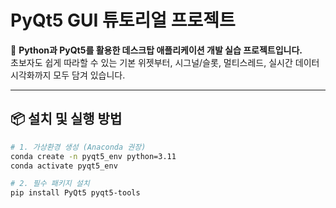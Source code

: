# PyQt5 GUI 튜토리얼 프로젝트

🎨 **Python과 PyQt5를 활용한 데스크탑 애플리케이션 개발 실습 프로젝트입니다.**  
초보자도 쉽게 따라할 수 있는 기본 위젯부터, 시그널/슬롯, 멀티스레드, 실시간 데이터 시각화까지 모두 담겨 있습니다.

---

## 📦 설치 및 실행 방법

```bash
# 1. 가상환경 생성 (Anaconda 권장)
conda create -n pyqt5_env python=3.11
conda activate pyqt5_env

# 2. 필수 패키지 설치
pip install PyQt5 pyqt5-tools
